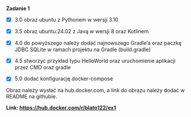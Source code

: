 **Zadanie 1**

- [x] 3.0 obraz ubuntu z Pythonem w wersji 3.10

- [x] 3.5 obraz ubuntu:24.02 z Javą w wersji 8 oraz Kotlinem

- [x] 4.0 do powyższego należy dodać najnowszego Gradle’a oraz paczkę JDBC
SQLite w ramach projektu na Gradle (build.gradle)

- [x] 4.5 stworzyć przykład typu HelloWorld oraz uruchomienie aplikacji
przez CMD oraz gradle

- [x] 5.0 dodać konfigurację docker-compose

Obraz należy wysłać na hub.docker.com, a link do obrazu należy dodać w
README na githubie.

**Link: https://hub.docker.com/r/blato122/ex1**